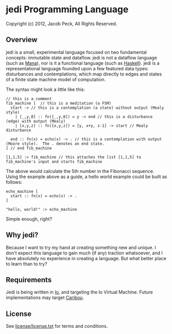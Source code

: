 # jedi Programming Language 

Copyright (c) 2012, Jacob Peck, All Rights Reserved.

## Overview

jedi is a small, experimental language focused on two fundamental concepts: immutable state and dataflow.  jedi is not a dataflow language (such as [Mana](https://github.com/jeremytregunna/Mana)), nor is it a functional language (such as [Haskell](http://www.haskell.org/haskellwiki/Haskell)).  jedi is a representational language founded upon a few featured data types: disturbances and contemplations, which map directly to edges and states of a finite state machine model of computation.

The syntax might look a little like this:
  
    // this is a comment
    fib_machine [  // this is a meditation (a FSM)
      start -> // this is a contemplation (a state) without output (Mealy style)
        | [_,y,0] :: fn([_,y,0]) = y -> end // this is a disturbance (edge) with output (Mealy)
        | [x,y,z] :: fn([x,y,z]) = [y, x+y, z-1] -> start // Mealy disturbance
      
      end :: fn(x) = echo(x) -> . // this is a contemplation with output (Moore style).  The . denotes an end state.
    ] // end fib_machine
    
    [1,1,5] :> fib_machine // this attaches the list [1,1,5] to fib_machine's input and starts fib_machine
  
The above would calculate the 5th number in the Fibonacci sequence.  Using the example above as a guide, a hello world example could be built as follows:

    echo_machine [
      start :: fn(x) = echo(x) -> .
    ]
    
    "hello, world!" :> echo_machine
  
Simple enough, right?

## Why jedi?  

Because I want to try my hand at creating something new and unique.  I don't expect this language to gain much (if any) traction whatsoever, and I have absolutely no experience in creating a language.  But what better place to learn than to try?

## Requirements

Jedi is being written in [Io](http://www.iolanguage.com/), and targeting the Io Virtual Machine.  Future implementations may target [Caribou](https://github.com/jeremytregunna/caribou).

## License

See [license/license.txt](https://raw.github.com/gatesphere/jedi/master/license/license.txt) for terms and conditions.
